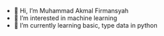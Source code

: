 - 👋 Hi, I’m Muhammad Akmal Firmansyah
- 👀 I’m interested in machine learning
- 🌱 I’m currently learning basic, type data in python    


<!---
Malfrmnsyhh/Malfrmnsyhh is a ✨ special ✨ repository because its `README.md` (this file) appears on your GitHub profile.
You can click the Preview link to take a look at your changes.
--->

